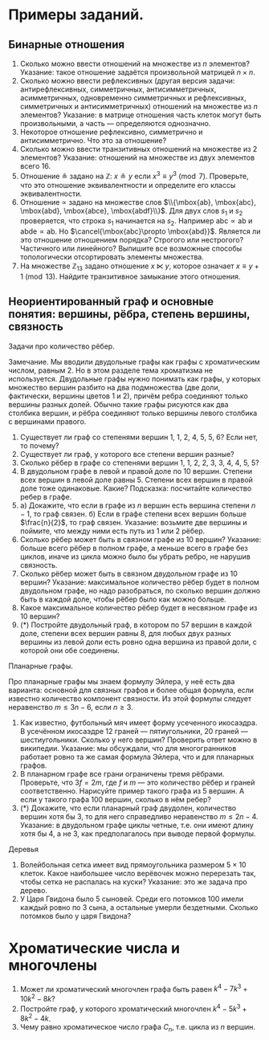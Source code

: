 # Примеры заданий.

## Бинарные отношения

1. Сколько можно ввести отношений на множестве из $n$ элементов? Указание: такое отношение задаётся произвольной матрицей $n\times n$.
2. Сколько можно ввести рефлексивных (другая версия задачи: антирефлексивных, симметричных, антисимметричных, асимметричных, одновременно симметричных и рефлексивных, симметричных и антисимметричных) отношений на множестве из $n$ элементов? Указание: в матрице отношения часть клеток могут быть произвольными, а часть — определяются однозначно.
3. Некоторое отношение рефлексивно, симметрично и антисимметрично. Что это за отношение? 
4. Сколько можно ввести транзитивных отношений на множестве из 2 элементов? Указание: отношений на множестве из двух элементов всего 16.
5. Отношение $\circeq$ задано на $\mathbb{Z}$: $x\circeq y$ если $x^3 \equiv y^3 \pmod 7$. Проверьте, что это отношение эквивалентности и определите его классы эквивалентности.
6. Отношение $\propto$ задано на множестве слов $\\{\mbox{ab}, \mbox{abc}, \mbox{abd}, \mbox{abce}, \mbox{abdf}\\}$. Для двух слов $s_1$ и $s_2$ проверяется, что строка $s_1$ начинается на $s_2$. Например $\mbox{abc}\propto \mbox{ab}$ и $\mbox{abde}\propto \mbox{ab}$. Но $\cancel{\mbox{abc}\propto \mbox{abd}}$. Является ли это отношение отношением порядка? Строгого или нестрогого? Частичного или линейного? Выпишите все возможные способы топологически отсортировать элементы множества.
7. На множестве $\mathbb{Z}_13$ задано отношение $x\ltimes y$, которое означает $x \equiv y+1 \pmod 13$. Найдите транзитивное замыкание этого отношения.

## Неориентированный граф и основные понятия: вершины, рёбра, степень вершины, связность

Задачи про количество рёбер.

Замечание. Мы вводили двудольные графы как графы с хроматическим числом, равным 2. Но в этом разделе тема хроматизма не используется. Двудольные графы нужно понимать как графы, у которых множество вершин разбито на два подмножества (две доли, фактически, вершины цветов 1 и 2), причём ребра соединяют только вершины разных долей. Обычно такие графы рисуются как два столбика вершин, и рёбра соединяют только вершины левого столбика с вершинами правого.

1. Существует ли граф со степенями вершин 1, 1, 2, 4, 5, 5, 6? Если нет, то почему?
2. Существует ли граф, у которого все степени вершин разные?
3. Сколько рёбер в графе со степенями вершин 1, 1, 2, 2, 3, 3, 4, 4, 5, 5?
4. В двудольном графе в левой и правой доле по 10 вершин. Степени всех вершин в левой доле равны 5. Степени всех вершин в правой доле тоже одинаковые. Какие? Подсказка: посчитайте количество ребер в графе.
5. а) Докажите, что если в графе из $n$ вершин есть вершина степени $n-1$, то граф связен. б) Если в графе степени всех вершин больше $\frac{n}{2}$, то граф связен. Указание: возьмите две вершины и поймите, что между ними есть путь из 1 или 2 рёбер.
6. Сколько рёбер может быть в связном графе из 10 вершин? Указание: больше всего рёбер в полном графе, а меньше всего в графе без циклов, иначе из цикла можно было бы убрать ребро, не нарушив связность.
7. Сколько рёбер может быть в связном _двудольном_ графе из 10 вершин? Указание: максимальное количество рёбер будет в полном двудольном графе, но надо разобраться, по сколько вершин должно быть в каждой доле, чтобы рёбер было как можно больше.
8. Какое максимальное количество рёбер будет в несвязном графе из 10 вершин?
9. (*) Постройте двудольный граф, в котором по 57 вершин в каждой доле, степени всех вершин равны 8, для любых двух разных вершины из левой доли есть ровно одна вершина из правой доли, с которой они обе соединены.

Планарные графы.

Про планарные графы мы знаем формулу Эйлера, у неё есть два варианта: основной для связных графов и более общая формула, если известно количество компонент связности. Из этой формулы следует неравенство $m \le 3n-6$, если $n \ge 3$.

1. Как известно, футбольный мяч имеет форму усеченного икосаэдра. В усечённом икосаэдре 12 граней — пятиугольники, 20 граней — шестиугольники. Сколько у него вершин? Проверить ответ можно в википедии. Указание: мы обсуждали, что для многогранников работает ровно та же самая формула Эйлера, что и для планарных графов.
2. В планарном графе все грани ограничены тремя рёбрами. Проверьте, что $3f=2m$, где $f$ и $m$ — это количество рёбер и граней соответственно. Нарисуйте пример такого графа из 5 вершин. А если у такого графа 100 вершин, сколько в нём ребер?
3. (*) Докажите, что если планарный граф двудолен, количество вершин хотя бы 3, то для него справедливо неравенство $m \le 2n-4$. Указание: в двудольном графе циклы четные, т.е. они имеют длину хотя бы 4, а не 3, как предполагалось при выводе первой формулы.

Деревья

1. Волейбольная сетка имеет вид прямоугольника размером $5\times10$ клеток.
   Какое наибольшее число верёвочек можно перерезать так, чтобы сетка не распалась на куски? Указание: это же задача про дерево.
2. У Царя Гвидона было 5 сыновей. Среди его потомков 100 имели каждый ровно по 3 сына, а остальные умерли бездетными. Сколько потомков было у царя Гвидона?

# Хроматические числа и многочлены

1. Может ли хроматический многочлен графа быть равен $k^4 - 7k^3 + 10k^2 - 8k$?
2. Постройте граф, у которого хроматический многочлен $k^4 -5k^3+8k^2-4k$.
3. Чему равно хроматическое число графа $C_n$, т.е. цикла из $n$ вершин.
